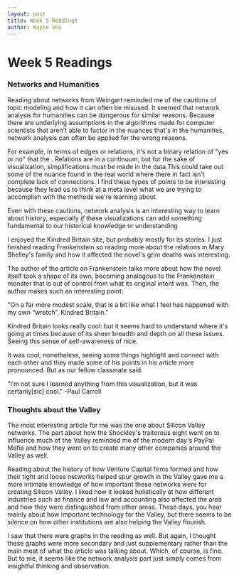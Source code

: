 ```yaml
---
layout: post
title: Week 5 Readings
author: Wayne Shu
---
```


# Week 5 Readings

### Networks and Humanities

Reading about networks from Weingart reminded me of the cautions of topic modeling and how it can often be misused.
It seemed that network analysis for humanities can be dangerous for similar reasons. Because there are underlying assumptions in the algorithms made for computer scientists that aren't able to factor in the nuances that's in the humanities, network analysis can often be applied for the wrong reasons.

For example, in terms of edges or relations, it's not a binary relation of "yes or no" that the . Relations are in a continuum, but for the sake of visualization, simplifications must be made in the data.This could take out some of the nuance found in the real world where there in fact isn't complete lack of connections.
I find these types of points to be interesting because they lead us to think at a meta level what we are trying to accomplish with the methods we're learning about.

Even with these cautions, network analysis is an interesting way to learn about history, especially *if* these visualizations can add something fundamental to our historical knowledge or understanding

I enjoyed the Kindred Britain site, but probably mostly for its stories. I just finished reading Frankenstein so reading more about the relations in Mary Shelley's family and how it affected the novel's grim deaths was interesting.

The author of the article on Frankenstein talks more about how the novel itself took a shape of its own, becoming analogous to the Frankenstein monster that is out of control from what its original intent was. Then, the author makes such an interesting point:

"On a far more modest scale, that is a bit like what I feel has happened with my own “wretch”, Kindred Britain."

Kindred Britain looks really cool: but it seems hard to understand where it's going at times because of its sheer breadth and depth on all these issues. Seeing this sense of self-awareness of nice.

It was cool, nonetheless, seeing some things highlight and connect with each other and they made some of his points in his article more pronounced. But as our fellow classmate said:

"I’m not sure I learned anything from this visualization, but it was certanly[sic] cool." -Paul Carroll

### Thoughts about the Valley

The most interesting article for me was the one about Silicon Valley networks.
The part about how the Shockley's  traitorous eight went on to influence much of the Valley reminded me of the modern day's PayPal Mafia and how they went on to create many other companies around the Valley as well.

Reading about the history of how Venture Capital firms formed and how their tight and loose networks helped spur growth in the Valley gave me a more intimate knowledge of how important these networks were for creating Silicon Valley.
I liked how it looked holistically at how different industries such as finance and law and accounting also affected the area and how they were distinguished from other areas. These days, you hear mainly about how important technology for the Valley, but there seems to be silence on how other institutions are also helping the Valley flourish.

I saw that there were graphs in the reading as well. But again, I thought these graphs were more secondary and just supplementary rather than the main meat of what the article was talking about. Which, of course, is fine. But to me, it seems like the network analysis part just simply comes from insightful thinking and observation.
